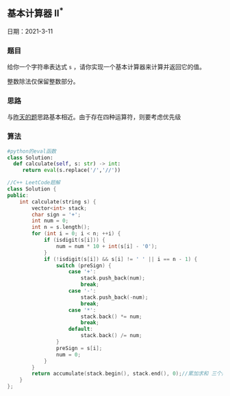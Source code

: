 ## 基本计算器 II$^{*}$

日期：2021-3-11

### 题目

给你一个字符串表达式 `s` ，请你实现一个基本计算器来计算并返回它的值。

整数除法仅保留整数部分。

### 思路

与[昨天的题](https://leetcode-cn.com/problems/basic-calculator/)思路基本相近。由于存在四种运算符，则要考虑优先级

### 算法

```python
#python的eval函数
class Solution:
  def calculate(self, s: str) -> int:
     return eval(s.replace('/','//'))
```



```C++
//C++ LeetCode题解
class Solution {
public:
    int calculate(string s) {
        vector<int> stack;
        char sign = '+';
        int num = 0;
        int n = s.length();
        for (int i = 0; i < n; ++i) {
            if (isdigit(s[i])) {
                num = num * 10 + int(s[i] - '0');
            }
            if (!isdigit(s[i]) && s[i] != ' ' || i == n - 1) {
                switch (preSign) {
                    case '+':
                        stack.push_back(num);
                        break;
                    case '-':
                        stack.push_back(-num);
                        break;
                    case '*':
                        stack.back() *= num;
                        break;
                    default:
                        stack.back() /= num;
                }
                preSign = s[i];
                num = 0;
            }
        }
        return accumulate(stack.begin(), stack.end(), 0);//累加求和 三个形参 头两个指定要累加的元素范围 第三个形参则是累加的初值
    }
};
```


